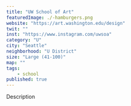 ```yaml
---
title: "UW School of Art"
featuredImage: ./-hamburgers.png
website: "https://art.washington.edu/design"
twit: ""
inst: "https://www.instagram.com/uwsoa"
category: "U"
city: "Seattle"
neighborhood: "U District"
size: "Large (41-100)"
map: ""
tags:
    - school
published: true
---
```


Description
